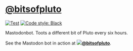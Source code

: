 # [@bitsofpluto](https://botsin.space/@bitsofpluto)

[![Test](https://github.com/hugovk/bitsofpluto/actions/workflows/test.yml/badge.svg)](https://github.com/hugovk/bitsofpluto/actions/workflows/test.yml)
[![Code style: Black](https://img.shields.io/badge/code%20style-Black-000000.svg)](https://github.com/psf/black)

Mastodonbot. Toots a different bit of Pluto every six hours.

See the Mastodon bot in action at
**[![](https://botsin.space/favicon.ico)@bitsofpluto](https://botsin.space/@bitsofpluto)**.
